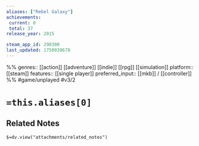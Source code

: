 ```yaml
---
aliases: ["Rebel Galaxy"]
achievements:
 current: 0
 total: 37
release_year: 2015

steam_app_id: 290300
last_updated: 1750038678
---
```

%%
genres:: [[action]] [[adventure]] [[indie]] [[rpg]] [[simulation]]
platform:: [[steam]]
features:: [[single player]]
preferred_input:: [[mkb]] / [[controller]]
%%
#game/unplayed
#v3/2

# `=this.aliases[0]`
## Related Notes
`$=dv.view("attachments/related_notes")`